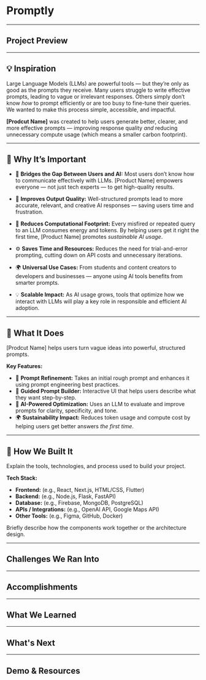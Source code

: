 # Promptly

---

## Project Preview

---

## 💡 Inspiration
Large Language Models (LLMs) are powerful tools — but they’re only as good as the prompts they receive. Many users struggle to write effective prompts, leading to vague or irrelevant responses. Others simply don’t know *how* to prompt efficiently or are too busy to fine-tune their queries. We wanted to make this process simple, accessible, and impactful.  

**[Prodcut Name]** was created to help users generate better, clearer, and more effective prompts — improving response quality *and* reducing unnecessary compute usage (which means a smaller carbon footprint).

---

## 🧭 Why It’s Important

- 💬 **Bridges the Gap Between Users and AI:** Most users don’t know how to communicate effectively with LLMs. [Product Name] empowers everyone — not just tech experts — to get high-quality results.

- 🧠 **Improves Output Quality:** Well-structured prompts lead to more accurate, relevant, and creative AI responses — saving users time and frustration.

- 🌱 **Reduces Computational Footprint:** Every misfired or repeated query to an LLM consumes energy and tokens. By helping users get it right the first time, [Product Name] promotes *sustainable AI usage*.

- ⚙️ **Saves Time and Resources:** Reduces the need for trial-and-error prompting, cutting down on API costs and unnecessary iterations.

- 🌍 **Universal Use Cases:** From students and content creators to developers and businesses — anyone using AI tools benefits from smarter prompts.

- 💡 **Scalable Impact:** As AI usage grows, tools that optimize how we interact with LLMs will play a key role in responsible and efficient AI adoption.

---

## 🚀 What It Does
[Prodcut Name] helps users turn vague ideas into powerful, structured prompts.  

**Key Features:**
- 🧠 **Prompt Refinement:** Takes an initial rough prompt and enhances it using prompt engineering best practices.  
- 💬 **Guided Prompt Builder:** Interactive UI that helps users describe what they want step-by-step.  
- 🎯 **AI-Powered Optimization:** Uses an LLM to evaluate and improve prompts for clarity, specificity, and tone.  
- 🌍 **Sustainability Impact:** Reduces token usage and compute cost by helping users get better answers *the first time*.  

---

## 🧠 How We Built It
Explain the tools, technologies, and process used to build your project.

**Tech Stack:**
- **Frontend:** (e.g., React, Next.js, HTML/CSS, Flutter)
- **Backend:** (e.g., Node.js, Flask, FastAPI)
- **Database:** (e.g., Firebase, MongoDB, PostgreSQL)
- **APIs / Integrations:** (e.g., OpenAI API, Google Maps API)
- **Other Tools:** (e.g., Figma, GitHub, Docker)

Briefly describe how the components work together or the architecture design.

---

## Challenges We Ran Into

---

## Accomplishments

---

## What We Learned

---

## What's Next

---

## Demo & Resources